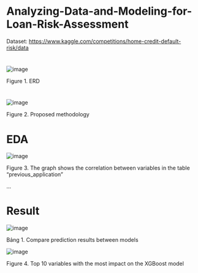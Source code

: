 # Analyzing-Data-and-Modeling-for-Loan-Risk-Assessment

Dataset: https://www.kaggle.com/competitions/home-credit-default-risk/data
#

![image](https://github.com/HiIAmHuong/Analyzing-Data-and-Modeling-for-Loan-Risk-Assessment/assets/124865073/38c070a1-82c2-40b2-acf2-c78d74598240)

Figure 1. ERD
#

![image](https://github.com/HiIAmHuong/Analyzing-Data-and-Modeling-for-Loan-Risk-Assessment/assets/124865073/f4547f36-1a0f-4f2a-aa3a-d2814cb8bc1f)

Figure 2. Proposed methodology

# EDA
![image](https://github.com/HiIAmHuong/Analyzing-Data-and-Modeling-for-Loan-Risk-Assessment/assets/124865073/84605c39-b47b-4d4b-ac75-f35140177703)

Figure 3. The graph shows the correlation between variables in the table “previous_application”

...

# Result

![image](https://github.com/HiIAmHuong/Analyzing-Data-and-Modeling-for-Loan-Risk-Assessment/assets/124865073/a915361b-401b-4bf6-b009-9f70189478d5)

Bảng 1. Compare prediction results between models

![image](https://github.com/HiIAmHuong/Analyzing-Data-and-Modeling-for-Loan-Risk-Assessment/assets/124865073/5beca91f-28b6-491f-8084-e9b7e5d323d4)

Figure 4. Top 10 variables with the most impact on the XGBoost model
